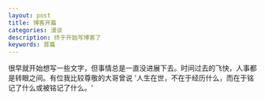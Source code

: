 ```yaml
---
layout: post
title: 博客开篇
categories: 漫谈
description: 终于开始写博客了
keywords: 首篇 
---
```


很早就开始想写一些文字，但事情总是一直没进展下去。时间过去的飞快，人事都是转眼之间。有位我比较尊敬的大哥曾说 '人生在世，不在于经历什么，而在于铭记了什么或被铭记了什么。' 
